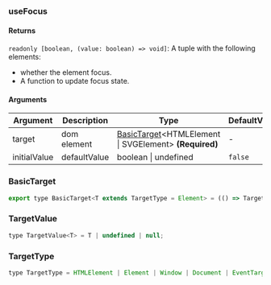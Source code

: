### useFocus

#### Returns
`readonly [boolean, (value: boolean) => void]`: A tuple with the following elements:
-  whether the element focus.
- A function to update focus state.

#### Arguments
|Argument|Description|Type|DefaultValue|
|---|---|---|---|
|target|dom element|[BasicTarget](#BasicTarget)&lt;HTMLElement \| SVGElement&gt;  **(Required)**|-|
|initialValue|defaultValue|boolean \| undefined |`false`|

### BasicTarget

```js
export type BasicTarget<T extends TargetType = Element> = (() => TargetValue<T>) | TargetValue<T> | MutableRefObject<TargetValue<T>>;
```

### TargetValue

```js
type TargetValue<T> = T | undefined | null;
```

### TargetType

```js
type TargetType = HTMLElement | Element | Window | Document | EventTarget;
```